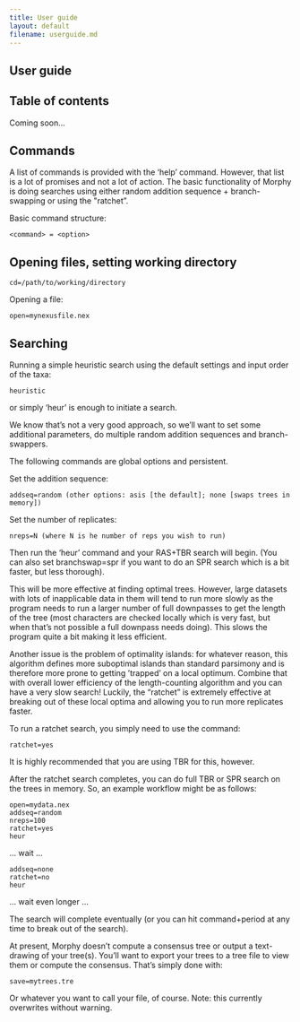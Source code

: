 ```yaml
---
title: User guide
layout: default
filename: userguide.md
---
```


## User guide

## Table of contents

Coming soon...

## Commands

A list of commands is provided with the ‘help’ command. However, that list is a lot of promises and not a lot of action. The basic functionality of Morphy is doing searches using either random addition sequence + branch-swapping or using the "ratchet”.

Basic command structure:

	<command> = <option>

## Opening files, setting working directory 

	cd=/path/to/working/directory

Opening a file:

	open=mynexusfile.nex

## Searching
Running a simple heuristic search using the default settings and input order of the taxa:

	heuristic

or simply ‘heur’ is enough to initiate a search.

We know that’s not a very good approach, so we’ll want to set some additional parameters, do multiple random addition sequences and branch-swappers.

The following commands are global options and persistent.

Set the addition sequence:

	addseq=random (other options: asis [the default]; none [swaps trees in memory])

Set the number of replicates:

	nreps=N (where N is he number of reps you wish to run)

Then run the ‘heur’ command and your RAS+TBR search will begin. (You can also set branchswap=spr if you want to do an SPR search which is a bit faster, but less thorough).

This will be more effective at finding optimal trees. However, large datasets with lots of inapplicable data in them will tend to run more slowly as the program needs to run a larger number of full downpasses to get the length of the tree (most characters are checked locally which is very fast, but when that’s not possible a full downpass needs doing). This slows the program quite a bit making it less efficient.

Another issue is the problem of optimality islands: for whatever reason, this algorithm defines more suboptimal islands than standard parsimony and is therefore more prone to getting ’trapped’ on a local optimum. Combine that with overall lower efficiency of the length-counting algorithm and you can have a very slow search! Luckily, the “ratchet” is extremely effective at breaking out of these local optima and allowing you to run more replicates faster. 

To run a ratchet search, you simply need to use the command:

	ratchet=yes

It is highly recommended that you are using TBR for this, however.

After the ratchet search completes, you can do full TBR or SPR search on the trees in memory. So, an example workflow might be as follows:

	open=mydata.nex
	addseq=random
	nreps=100
	ratchet=yes
	heur

… wait …

	addseq=none
	ratchet=no
	heur

… wait even longer …

The search will complete eventually (or you can hit command+period at any time to break out of the search).

At present, Morphy doesn’t compute a consensus tree or output a text-drawing of your tree(s). You’ll want to export your trees to a tree file to view them or compute the consensus.
That’s simply done with:

	save=mytrees.tre 

Or whatever you want to call your file, of course. Note: this currently overwrites without warning.

